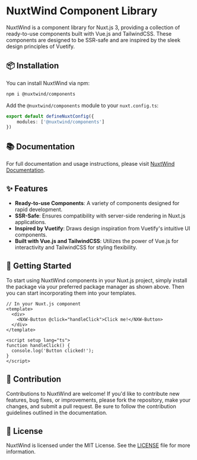 # NuxtWind Component Library

NuxtWind is a component library for Nuxt.js 3, providing a collection of ready-to-use components built with Vue.js and TailwindCSS. These components are designed to be SSR-safe and are inspired by the sleek design principles of Vuetify.

## 📦 Installation

You can install NuxtWind via npm:

```bash
npm i @nuxtwind/components
```

Add the `@nuxtwind/components` module to your `nuxt.config.ts`:

```typescript
export default defineNuxtConfig({
    modules: ['@nuxtwind/components']
})
```

## 📚 Documentation

For full documentation and usage instructions, please visit [NuxtWind Documentation](https://nuxtwind.com).

## ✨ Features

- **Ready-to-use Components**: A variety of components designed for rapid development.
- **SSR-Safe**: Ensures compatibility with server-side rendering in Nuxt.js applications.
- **Inspired by Vuetify**: Draws design inspiration from Vuetify's intuitive UI components.
- **Built with Vue.js and TailwindCSS**: Utilizes the power of Vue.js for interactivity and TailwindCSS for styling flexibility.

## 🚀 Getting Started

To start using NuxtWind components in your Nuxt.js project, simply install the package via your preferred package manager as shown above. Then you can start incorporating them into your templates.

```vue
// In your Nuxt.js component
<template>
  <div>
    <NXW-Button @click="handleClick">Click me!</NXW-Button>
  </div>
</template>

<script setup lang="ts">
function handleClick() {
  console.log('Button clicked!');
}
</script>
```

## 🤝 Contribution

Contributions to NuxtWind are welcome! If you'd like to contribute new features, bug fixes, or improvements, please fork the repository, make your changes, and submit a pull request. Be sure to follow the contribution guidelines outlined in the documentation.

## 📄 License

NuxtWind is licensed under the MIT License. See the [LICENSE](LICENSE) file for more information.